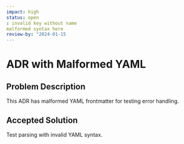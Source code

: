 ```yaml
---
impact: high
status: open
: invalid key without name
malformed syntax here
review-by: "2024-01-15
---
```

# ADR with Malformed YAML

## Problem Description
This ADR has malformed YAML frontmatter for testing error handling.

## Accepted Solution
Test parsing with invalid YAML syntax.